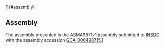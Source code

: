 []{#assembly}

Assembly
--------

The assembly presented is the ASM49871v1 assembly submitted to
[INSDC](http://www.insdc.org) with the assembly accession
[GCA\_000498715.1](http://www.ebi.ac.uk/ena/data/view/GCA_000498715.1).
